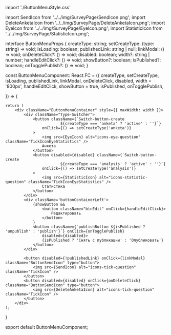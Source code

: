 import './ButtonMenuStyle.css'

import SendIcon from '../../img/SurveyPage/SendIcon.png';
import DeleteAnketaIcon from '../../img/SurveyPage/DeleteAnketaIcon.png';
import EyeIcon from '../../img/SurveyPage/EyeIcon.png';
import StatisticIcon from '../../img/SurveyPage/StatisticIcon.png';

interface ButtonMenuProps {
    createType: string;
    setCreateType: (type: string) => void;
    isLoading: boolean;
    publishedLink: string | null;
    linkModal: () => void;
    onDeleteClick?: () => void;
    disabled: boolean;
    width?: string | number;
    handleEditClick?: () => void;
    showButton?: boolean;
    isPublished?: boolean;
    onTogglePublish?: () => void;
}

const ButtonMenuComponent: React.FC<ButtonMenuProps> = ({
    createType,
    setCreateType,
    isLoading,
    publishedLink,
    linkModal,
    onDeleteClick,
    disabled,
    width = '800px',
    handleEditClick,
    showButton = true,
    isPublished,
    onTogglePublish,

}) => {
    
    return (
        <div className="ButtonMenuContainer" style={{ maxWidth: width }}>
            <div className="Type-Switcher">
                <button className={`Switch-button-create 
                            ${createType === 'anketa' ? 'active' : ''}`}
                    onClick={() => setCreateType('anketa')}
                >
                    <img src={EyeIcon} alt="icons-eye-question" className="TickIconEyeStatistics" />
                    Анкета
                </button>
                <button disabled={disabled} className={`Switch-button-create
                            ${createType === 'analysis' ? 'active' : ''}`}
                    onClick={() => setCreateType('analysis')}
                >
                    <img src={StatisticIcon} alt="icons-statistic-question" className="TickIconEyeStatistics" />
                    Статистика
                </button>
            </div>
            <div className='buttonContainerLeft'>
                {showButton &&
                    <button className="btnEdit" onClick={handleEditClick}>
                        Редактировать
                    </button>
                }
                <button className={`publishButton ${isPublished ? 'unpublish' : 'publish'}`} onClick={onTogglePublish}
                    disabled={disabled}>
                    {isPublished ? 'Снять с публикации' : 'Опубликовать'}
                </button>
            </div>

            <button disabled={!publishedLink} onClick={linkModal} className="ButtonSendIcon" type="button">
                <img src={SendIcon} alt="icons-tick-question" className="TickIcon" />
            </button>
            <button disabled={disabled} onClick={onDeleteClick} className="ButtonSendIcon" type="button">
                <img src={DeleteAnketaIcon} alt="icons-tick-question" className="TickIcon" />
            </button>
        </div>
    );

}

export default ButtonMenuComponent;
